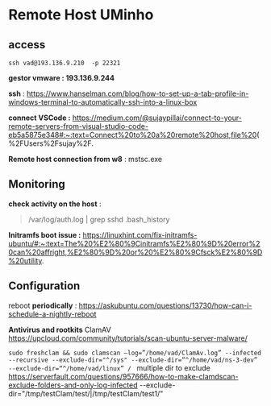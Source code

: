 # Remote Host UMinho

## access 
`ssh vad@193.136.9.210  -p 22321`

**gestor vmware : 193.136.9.244**

**ssh** : <https://www.hanselman.com/blog/how-to-set-up-a-tab-profile-in-windows-terminal-to-automatically-ssh-into-a-linux-box>

**connect VSCode :** <https://medium.com/@sujaypillai/connect-to-your-remote-servers-from-visual-studio-code-eb5a5875e348#:~:text=Connect%20to%20a%20remote%20host,file%20>(%2FUsers%2Fsujay%2F.

**Remote host connection from w8** : mstsc.exe

## Monitoring 

**check activity on the host** :
> /var/log/auth.log | grep sshd
> .bash\_history

**Initramfs boot issue :**
<https://linuxhint.com/fix-initramfs-ubuntu/#:~:text=The%20%E2%80%9Cinitramfs%E2%80%9D%20error%20can%20affright,%E2%80%9D%20or%20%E2%80%9Cfsck%E2%80%9D%20utility>.

## Configuration 

reboot **periodically** : <https://askubuntu.com/questions/13730/how-can-i-schedule-a-nightly-reboot>

**Antivirus and rootkits**  ClamAV <https://upcloud.com/community/tutorials/scan-ubuntu-server-malware/>

`sudo freshclam && sudo clamscan –log=”/home/vad/ClamAv.log” --infected --recursive --exclude-dir="^/sys" --exclude-dir=”^/home/vad/ns-3-dev”  --exclude-dir=“^/home/vad/linux” /
`
multiple dir to exclude <https://serverfault.com/questions/957666/how-to-make-clamdscan-exclude-folders-and-only-log-infected>
--exclude-dir="/tmp/testClam/test/|/tmp/testClam/test1/"


